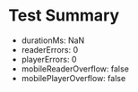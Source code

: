 # Test Summary
- durationMs: NaN
- readerErrors: 0
- playerErrors: 0
- mobileReaderOverflow: false
- mobilePlayerOverflow: false